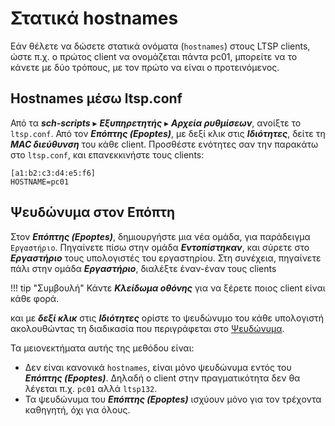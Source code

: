 # Στατικά hostnames

Εάν θέλετε να δώσετε στατικά ονόματα (`hostnames`) στους LTSP clients,
ώστε π.χ. ο πρώτος client να ονομάζεται πάντα pc01, μπορείτε να το
κάνετε με δύο τρόπους, με τον πρώτο να είναι ο προτεινόμενος.

## Hostnames μέσω ltsp.conf

Από τα ***sch-scripts*** ▸ ***Εξυπηρετητής*** ▸ ***Αρχεία ρυθμίσεων***, ανοίξτε το `ltsp.conf`.
Από τον ***Επόπτης (Epoptes)***, με δεξί κλικ στις ***Ιδιότητες***, δείτε τη ***MAC διεύθυνση*** του κάθε client. Προσθέστε ενότητες σαν την παρακάτω στο
`ltsp.conf`, και επανεκκινήστε τους clients:

```title="ltsp.conf"
[a1:b2:c3:d4:e5:f6]
HOSTNAME=pc01
```

## Ψευδώνυμα στον Επόπτη

Στον ***Επόπτης (Epoptes)***, δημιουργήστε μια νέα ομάδα,
για παράδειγμα `Εργαστήριο`.
Πηγαίνετε πίσω στην ομάδα ***Εντοπίστηκαν***, και σύρετε στο
***Εργαστήριο*** τους υπολογιστές του εργαστηρίου. Στη συνέχεια,
πηγαίνετε πάλι στην ομάδα ***Εργαστήριο***, διαλέξτε έναν-έναν τους
clients

!!! tip "Συμβουλή"
    Κάντε ***Κλείδωμα οθόνης*** για να ξέρετε ποιος client είναι κάθε φορά.

και με ***δεξί κλικ*** στις ***Ιδιότητες*** ορίστε το ψευδώνυμο του κάθε υπολογιστή
ακολουθώντας τη διαδικασία που περιγράφεται στο
[Ψευδώνυμα](../../epoptes/Ετικέτες.md).

Τα μειονεκτήματα αυτής της μεθόδου είναι:

  - Δεν είναι κανονικά `hostnames`, είναι μόνο ψευδώνυμα εντός του ***Επόπτης (Epoptes)***.
    Δηλαδή ο client στην πραγματικότητα δεν θα λέγεται π.χ. `pc01`
    αλλά `ltsp132`.
  - Τα ψευδώνυμα του ***Επόπτης (Epoptes)*** ισχύουν μόνο για τον τρέχοντα καθηγητή, όχι για
    όλους.

